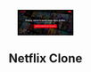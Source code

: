 <p align="center">
  <img width="100px" src="https://github.com/caioluiz/netflixClone/blob/main/img/Capturar.PNG" align="center" alt="Netflix Display">
  <h2 align="center">Netflix Clone</h2>
</p>